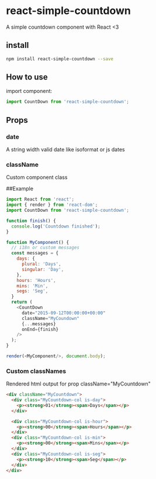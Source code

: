 # react-simple-countdown
A simple countdown component with React &lt;3


## install

```bash
npm install react-simple-countdown --save
```
## How to use

import component:
```javascript
import CountDown from 'react-simple-countdown';
```

## Props
### date
A string width valid date like isoformat or js dates
### className
Custom component class

##Example
``` javascript
import React from 'react';
import { render } from 'react-dom';
import CountDown from 'react-simple-countdown';

function finish() {
  console.log('Countdown finished');
}

function MyComponent() {
  // i18n or custom messages
  const messages = {
    days: {
      plural: 'Days',
      singular: 'Day',
    },
    hours: 'Hours',
    mins: 'Min',
    segs: 'Seg',
  }
  return (
    <CountDown
      date="2015-09-12T00:00:00+00:00"
      className="MyCoundown"
      {...messages}
      onEnd={finish}
    />
  );
}

render(<MyComponent/>, document.body);
```


### Custom classNames
Rendered html output for prop className="MyCountdown"

``` html
<div className="MyCountdown">
  <div class="MyCountdown-col is-day">
    <p><strong>01</strong><span>Days</span></p>
  </div>

  <div class="MyCountdown-col is-hour">
    <p><strong>00</strong><span>Hours</span></p>
  </div>
  <div class="MyCountdown-col is-min">
    <p><strong>00</strong><span>Mins</span></p>
  </div>
  <div class="MyCountdown-col is-seg">
    <p><strong>10</strong><span>Seg</span></p>
  </div>
</div>
```
